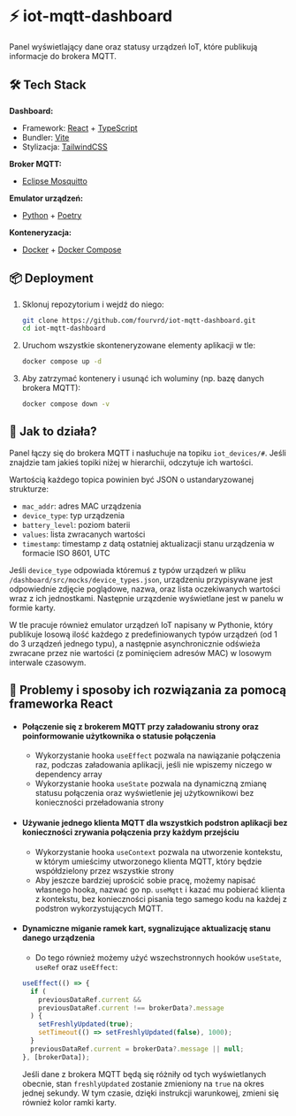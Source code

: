 # ⚡ iot-mqtt-dashboard

Panel wyświetlający dane oraz statusy urządzeń IoT, które publikują informacje do brokera MQTT.

## 🛠️ Tech Stack

**Dashboard:**

- Framework: [React](https://reactjs.org/) + [TypeScript](https://www.typescriptlang.org/)
- Bundler: [Vite](https://vitejs.dev/)
- Stylizacja: [TailwindCSS](https://tailwindcss.com/)

**Broker MQTT:**

- [Eclipse Mosquitto](https://mosquitto.org/)

**Emulator urządzeń:**

- [Python](https://www.python.org/) + [Poetry](https://python-poetry.org/)

**Konteneryzacja:**

- [Docker](https://www.docker.com/) + [Docker Compose](https://docs.docker.com/compose/)

## 📦 Deployment

1. Sklonuj repozytorium i wejdź do niego:

   ```bash
   git clone https://github.com/fourvrd/iot-mqtt-dashboard.git
   cd iot-mqtt-dashboard
   ```

2. Uruchom wszystkie skonteneryzowane elementy aplikacji w tle:
   ```bash
   docker compose up -d
   ```
3. Aby zatrzymać kontenery i usunąć ich woluminy (np. bazę danych brokera MQTT):
   ```bash
   docker compose down -v
   ```

## 🤔 Jak to działa?

Panel łączy się do brokera MQTT i nasłuchuje na topiku `iot_devices/#`. Jeśli znajdzie tam jakieś topiki niżej w hierarchii, odczytuje ich wartości.

Wartością każdego topica powinien być JSON o ustandaryzowanej strukturze:

- `mac_addr`: adres MAC urządzenia
- `device_type`: typ urządzenia
- `battery_level`: poziom baterii
- `values`: lista zwracanych wartości
- `timestamp`: timestamp z datą ostatniej aktualizacji stanu urządzenia w formacie ISO 8601, UTC

Jeśli `device_type` odpowiada któremuś z typów urządzeń w pliku `/dashboard/src/mocks/device_types.json`, urządzeniu przypisywane jest odpowiednie zdjęcie poglądowe, nazwa, oraz lista oczekiwanych wartości wraz z ich jednostkami. Następnie urzązdenie wyświetlane jest w panelu w formie karty.

W tle pracuje również emulator urządzeń IoT napisany w Pythonie, który publikuje losową ilość każdego z predefiniowanych typów urządzeń (od 1 do 3 urządzeń jednego typu), a następnie asynchronicznie odświeża zwracane przez nie wartości (z pominięciem adresów MAC) w losowym interwale czasowym.

## 📖 Problemy i sposoby ich rozwiązania za pomocą frameworka React

- #### Połączenie się z brokerem MQTT przy załadowaniu strony oraz poinformowanie użytkownika o statusie połączenia

  - Wykorzystanie hooka `useEffect` pozwala na nawiązanie połączenia raz, podczas załadowania aplikacji, jeśli nie wpiszemy niczego w dependency array
  - Wykorzystanie hooka `useState` pozwala na dynamiczną zmianę statusu połączenia oraz wyświetlenie jej użytkownikowi bez konieczności przeładowania strony

- #### Używanie jednego klienta MQTT dla wszystkich podstron aplikacji bez konieczności zrywania połączenia przy każdym przejściu

  - Wykorzystanie hooka `useContext` pozwala na utworzenie kontekstu, w którym umieścimy utworzonego klienta MQTT, który będzie współdzielony przez wszystkie strony
  - Aby jeszcze bardziej uprościć sobie pracę, możemy napisać własnego hooka, nazwać go np. `useMqtt` i kazać mu pobierać klienta z kontekstu, bez konieczności pisania tego samego kodu na każdej z podstron wykorzystujących MQTT.

- #### Dynamiczne miganie ramek kart, sygnalizujące aktualizację stanu danego urządzenia

  - Do tego również możemy użyć wszechstronnych hooków `useState`, `useRef` oraz `useEffect`:

  ```typescript
  useEffect(() => {
    if (
      previousDataRef.current &&
      previousDataRef.current !== brokerData?.message
    ) {
      setFreshlyUpdated(true);
      setTimeout(() => setFreshlyUpdated(false), 1000);
    }
    previousDataRef.current = brokerData?.message || null;
  }, [brokerData]);
  ```

  Jeśli dane z brokera MQTT będą się różniły od tych wyświetlanych obecnie, stan `freshlyUpdated` zostanie zmieniony na `true` na okres jednej sekundy. W tym czasie, dzięki instrukcji warunkowej, zmieni się również kolor ramki karty.
